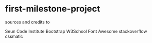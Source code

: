 # first-milestone-project








sources and credits to

Seun
Code Institute
Bootstrap
W3School
Font Awesome
stackoverflow
cssmatic
